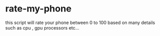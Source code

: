 # rate-my-phone
this script will rate your phone between 0 to 100 based on many details such as cpu , gpu processors etc...
